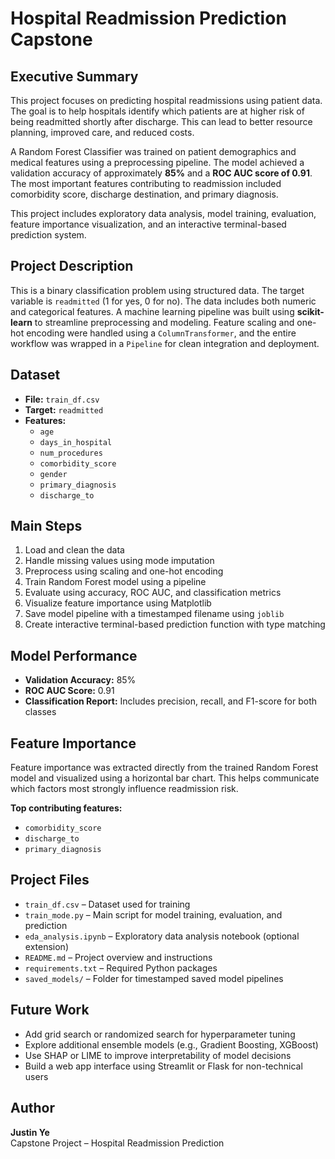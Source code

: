 # Hospital Readmission Prediction Capstone

## Executive Summary

This project focuses on predicting hospital readmissions using patient data. The goal is to help hospitals identify which patients are at higher risk of being readmitted shortly after discharge. This can lead to better resource planning, improved care, and reduced costs.

A Random Forest Classifier was trained on patient demographics and medical features using a preprocessing pipeline. The model achieved a validation accuracy of approximately **85%** and a **ROC AUC score of 0.91**. The most important features contributing to readmission included comorbidity score, discharge destination, and primary diagnosis.

This project includes exploratory data analysis, model training, evaluation, feature importance visualization, and an interactive terminal-based prediction system.

## Project Description

This is a binary classification problem using structured data. The target variable is `readmitted` (1 for yes, 0 for no). The data includes both numeric and categorical features. A machine learning pipeline was built using **scikit-learn** to streamline preprocessing and modeling. Feature scaling and one-hot encoding were handled using a `ColumnTransformer`, and the entire workflow was wrapped in a `Pipeline` for clean integration and deployment.

## Dataset

- **File:** `train_df.csv`
- **Target:** `readmitted`
- **Features:**
  - `age`
  - `days_in_hospital`
  - `num_procedures`
  - `comorbidity_score`
  - `gender`
  - `primary_diagnosis`
  - `discharge_to`

## Main Steps

1. Load and clean the data
2. Handle missing values using mode imputation
3. Preprocess using scaling and one-hot encoding
4. Train Random Forest model using a pipeline
5. Evaluate using accuracy, ROC AUC, and classification metrics
6. Visualize feature importance using Matplotlib
7. Save model pipeline with a timestamped filename using `joblib`
8. Create interactive terminal-based prediction function with type matching

## Model Performance

- **Validation Accuracy:** 85%
- **ROC AUC Score:** 0.91
- **Classification Report:** Includes precision, recall, and F1-score for both classes

## Feature Importance

Feature importance was extracted directly from the trained Random Forest model and visualized using a horizontal bar chart. This helps communicate which factors most strongly influence readmission risk.

**Top contributing features:**
- `comorbidity_score`
- `discharge_to`
- `primary_diagnosis`

## Project Files

- `train_df.csv` – Dataset used for training
- `train_mode.py` – Main script for model training, evaluation, and prediction
- `eda_analysis.ipynb` – Exploratory data analysis notebook (optional extension)
- `README.md` – Project overview and instructions
- `requirements.txt` – Required Python packages
- `saved_models/` – Folder for timestamped saved model pipelines

## Future Work

- Add grid search or randomized search for hyperparameter tuning
- Explore additional ensemble models (e.g., Gradient Boosting, XGBoost)
- Use SHAP or LIME to improve interpretability of model decisions
- Build a web app interface using Streamlit or Flask for non-technical users

## Author

**Justin Ye**  
Capstone Project – Hospital Readmission Prediction
